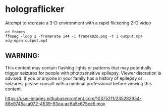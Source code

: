 # holograflicker
Attempt to recreate a 3-D environment with a rapid flickering 2-D video

```
cd frames
ffmpeg -loop 1 -framerate 144 -i frame%02d.png -t 1 output.mp4
xdg-open output.mp4
```

## WARNING:

This content may contain flashing lights or patterns that may potentially trigger seizures for people with photosensitive epilepsy. Viewer discretion is advised. If you or anyone in your family has a history of epilepsy or seizures, please consult with a medical professional before viewing this content.



https://user-images.githubusercontent.com/10375211/235282954-88e9745a-a072-4539-93ca-ac6a5c675ce6.mov

